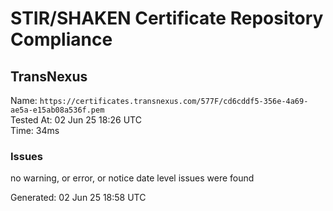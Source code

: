 # STIR/SHAKEN Certificate Repository Compliance

## TransNexus

Name: `https://certificates.transnexus.com/577F/cd6cddf5-356e-4a69-ae5a-e15ab08a536f.pem`\
Tested At: 02 Jun 25 18:26 UTC\
Time: 34ms

### Issues

no warning, or error, or notice date level issues were found

Generated: 02 Jun 25 18:58 UTC
